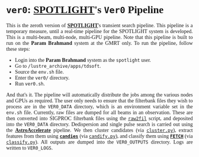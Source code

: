 <!--Just to prettify the display in my Markdown preview window.-->
<div style="font-family: JetBrainsMono Nerd Font">
<div align="justify">

# `ver0`: [**SPOTLIGHT**][spotlight]'s `Ver0` Pipeline

This is the zeroth version of [**SPOTLIGHT**][spotlight]'s transient search pipeline. This pipeline is a temporary measure, until a real-time pipeline for the SPOTLIGHT system is developed. This is a multi-beam, multi-node, multi-GPU pipeline. Note that this pipeline is built to run on the **Param Brahmand** system at the GMRT only. To run the pipeline, follow these steps:

- Login into the **Param Brahmand** system as the `spotlight` user.
- Go to `/lustre_archive/apps/tdsoft`.
- Source the `env.sh` file.
- Enter the `ver0/` directory.
- Run `ver0.sh`.

And that's it. The pipeline will automatically distribute the jobs among the various nodes and GPUs as required. The user only needs to ensure that the filterbank files they wish to process are in the `VER0_DATA` directory, which is an environment variable set in the `env.sh` file. Currently, raw files are dumped for all beams in an observation. These are then converted into SIGPROC filterbank files using the [`raw2fil`](./scripts/raw2fil.py) script, and deposited into the `VER0_DATA` directory. Dedispersion and single pulse search is carried out using the [**AstroAccelerate**][AA] pipeline. We then cluster candidates (via [`cluster.py`](./scripts/cluster.py)), extract features from them using [**`candies`**][candies] (via [`candify.py`](./scripts/candify.py)), and classify them using [**`FETCH`**][FETCH] (via [`classify.py`](./scripts/classify.py)). All outputs are dumped into the `VER0_OUTPUTS` directory. Logs are written to `VER0_LOGS`.

</div>
</div>

[FETCH]: https://github.com/devanshkv/fetch
[spotlight]: https://spotlight.ncra.tifr.res.in
[candies]: https://github.com/astrogewgaw/candies
[AA]: https://github.com/AstroAccelerateOrg/astro-accelerate
